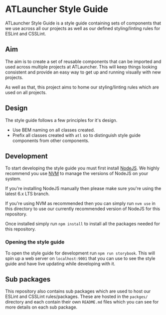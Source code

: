 # ATLauncher Style Guide
ATLauncher Style Guide is a style guide containing sets of components that we use across all our projects as well as our
defined styling/linting rules for ESLint and CSSLint.

## Aim
The aim is to create a set of reusable components that can be imported and used across multiple projects at ATLauncher.
This will keep things looking consistent and provide an easy way to get up and running visually with new projects.

As well as that, this project aims to home our styling/linting rules which are used on all projects.

## Design
The style guide follows a few principles for it's design.

 - Use BEM naming on all classes created.
 - Prefix all classes created with `atl` so to distinguish style guide components from other components.

## Development
To start developing the style guide you must first install [NodeJS](https://nodejs.org). We highly recommend you use
[NVM](https://github.com/creationix/nvm) to manage the versions of NodeJS on your system.

If you're installing NodeJS manually then please make sure you're using the latest 6.x LTS branch.

If you're using NVM as recommended then you can simply run `nvm use` in this directory to use our currently recommended
version of NodeJS for this repository.

Once installed simply run `npm install` to install all the packages needed for this repository.

### Opening the style guide
To open the style guide for development run `npm run storybook`. This will spin up a web server on `localhost:9001` that
you can use to see the style guide and have live updating while developing with it.

## Sub packages
This repository also contains sub packages which are used to host our ESLint and CSSLint rules/packages. These are
hosted in the `packges/` directory and each contain their own `README.md` files which you can see for more details on
each sub package.